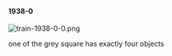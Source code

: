 #### 1938-0
![train-1938-0-0.png](https://github.com/lil-lab/nlvr/raw/master/nlvr/train/images/10/train-1938-0-0.png "train-1938-0-0.png")

one of the grey square has exactly four objects